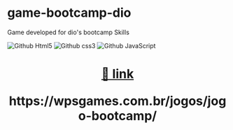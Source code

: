 # game-bootcamp-dio

Game developed for dio's bootcamp
Skills

![Github Html5](https://img.shields.io/badge/HTML5-E34F26?style=for-the-badge&logo=html5&logoColor=white)
![Github css3](https://img.shields.io/badge/CSS3-1572B6?style=for-the-badge&logo=css3&logoColor=white)
![Github JavaScript](https://img.shields.io/badge/JavaScript-F7DF1E?style=for-the-badge&logo=javascript&logoColor=black)

<h1 align="center">
    <a href=" https://wpsgames.com.br/jogos/jogo-bootcamp/">🔗 link </a>
    <p>     https://wpsgames.com.br/jogos/jogo-bootcamp/  </p>

</h1>


